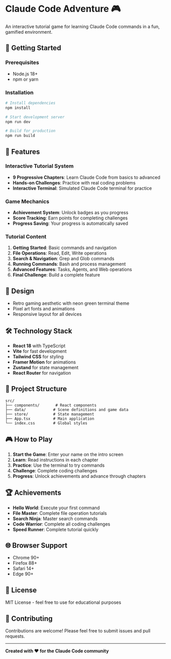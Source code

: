 # Claude Code Adventure 🎮

An interactive tutorial game for learning Claude Code commands in a fun, gamified environment.

## 🚀 Getting Started

### Prerequisites
- Node.js 18+
- npm or yarn

### Installation
```bash
# Install dependencies
npm install

# Start development server
npm run dev

# Build for production
npm run build
```

## 🎯 Features

### Interactive Tutorial System
- **9 Progressive Chapters**: Learn Claude Code from basics to advanced
- **Hands-on Challenges**: Practice with real coding problems
- **Interactive Terminal**: Simulated Claude Code terminal for practice

### Game Mechanics
- **Achievement System**: Unlock badges as you progress
- **Score Tracking**: Earn points for completing challenges
- **Progress Saving**: Your progress is automatically saved

### Tutorial Content
1. **Getting Started**: Basic commands and navigation
2. **File Operations**: Read, Edit, Write operations
3. **Search & Navigation**: Grep and Glob commands
4. **Running Commands**: Bash and process management
5. **Advanced Features**: Tasks, Agents, and Web operations
6. **Final Challenge**: Build a complete feature

## 🎨 Design
- Retro gaming aesthetic with neon green terminal theme
- Pixel art fonts and animations
- Responsive layout for all devices

## 🛠️ Technology Stack
- **React 18** with TypeScript
- **Vite** for fast development
- **Tailwind CSS** for styling
- **Framer Motion** for animations
- **Zustand** for state management
- **React Router** for navigation

## 📁 Project Structure
```
src/
├── components/       # React components
├── data/            # Scene definitions and game data
├── store/           # State management
├── App.tsx          # Main application
└── index.css        # Global styles
```

## 🎮 How to Play

1. **Start the Game**: Enter your name on the intro screen
2. **Learn**: Read instructions in each chapter
3. **Practice**: Use the terminal to try commands
4. **Challenge**: Complete coding challenges
5. **Progress**: Unlock achievements and advance through chapters

## 🏆 Achievements
- **Hello World**: Execute your first command
- **File Master**: Complete file operation tutorials
- **Search Ninja**: Master search commands
- **Code Warrior**: Complete all coding challenges
- **Speed Runner**: Complete tutorial quickly

## 🌐 Browser Support
- Chrome 90+
- Firefox 88+
- Safari 14+
- Edge 90+

## 📝 License
MIT License - feel free to use for educational purposes

## 🤝 Contributing
Contributions are welcome! Please feel free to submit issues and pull requests.

---

**Created with ❤️ for the Claude Code community**